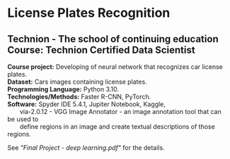 # License Plates Recognition
## Technion - The school of continuing education<br/>Course: Technion Certified Data Scientist

**Course project:** Developing of neural network that recognizes car license plates.<br/>
**Dataset:** Cars images containing license plates.<br/>
**Programming Language:** Python 3.10.<br/>
**Technologies/Methods:** Faster R-CNN, PyTorch.<br/>
**Software:** Spyder IDE 5.4.1, Jupiter Notebook, Kaggle,<br/>
&emsp;&emsp;via-2.0.12 - VGG Image Annotator - an image annotation tool that can be used to<br/>
&emsp;&emsp;define regions in an image and create textual descriptions of those regions.

See *"Final Project - deep learning.pdf"* for the details.
